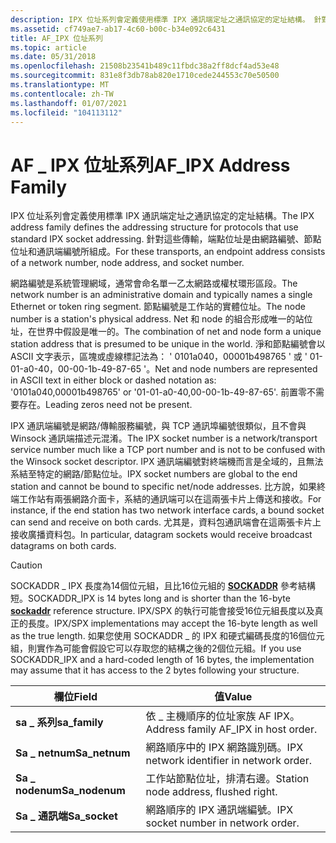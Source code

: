 ```yaml
---
description: IPX 位址系列會定義使用標準 IPX 通訊端定址之通訊協定的定址結構。 針對這些傳輸，端點位址是由網路編號、節點位址和通訊端編號所組成。
ms.assetid: cf749ae7-ab17-4c60-b00c-b34e092c6431
title: AF_IPX 位址系列
ms.topic: article
ms.date: 05/31/2018
ms.openlocfilehash: 21508b23541b489c11fbdc38a2ff8dcf4ad53e48
ms.sourcegitcommit: 831e8f3db78ab820e1710cede244553c70e50500
ms.translationtype: MT
ms.contentlocale: zh-TW
ms.lasthandoff: 01/07/2021
ms.locfileid: "104113112"
---
```

# <a name="af_ipx-address-family"></a><span data-ttu-id="2566c-104">AF \_ IPX 位址系列</span><span class="sxs-lookup"><span data-stu-id="2566c-104">AF\_IPX Address Family</span></span>

<span data-ttu-id="2566c-105">IPX 位址系列會定義使用標準 IPX 通訊端定址之通訊協定的定址結構。</span><span class="sxs-lookup"><span data-stu-id="2566c-105">The IPX address family defines the addressing structure for protocols that use standard IPX socket addressing.</span></span> <span data-ttu-id="2566c-106">針對這些傳輸，端點位址是由網路編號、節點位址和通訊端編號所組成。</span><span class="sxs-lookup"><span data-stu-id="2566c-106">For these transports, an endpoint address consists of a network number, node address, and socket number.</span></span>

<span data-ttu-id="2566c-107">網路編號是系統管理網域，通常會命名單一乙太網路或權杖環形區段。</span><span class="sxs-lookup"><span data-stu-id="2566c-107">The network number is an administrative domain and typically names a single Ethernet or token ring segment.</span></span> <span data-ttu-id="2566c-108">節點編號是工作站的實體位址。</span><span class="sxs-lookup"><span data-stu-id="2566c-108">The node number is a station's physical address.</span></span> <span data-ttu-id="2566c-109">Net 和 node 的組合形成唯一的站位址，在世界中假設是唯一的。</span><span class="sxs-lookup"><span data-stu-id="2566c-109">The combination of net and node form a unique station address that is presumed to be unique in the world.</span></span> <span data-ttu-id="2566c-110">淨和節點編號會以 ASCII 文字表示，區塊或虛線標記法為： ' 0101a040，00001b498765 ' 或 ' 01-01-a0-40，00-00-1b-49-87-65 '。</span><span class="sxs-lookup"><span data-stu-id="2566c-110">Net and node numbers are represented in ASCII text in either block or dashed notation as: '0101a040,00001b498765' or '01-01-a0-40,00-00-1b-49-87-65'.</span></span> <span data-ttu-id="2566c-111">前置零不需要存在。</span><span class="sxs-lookup"><span data-stu-id="2566c-111">Leading zeros need not be present.</span></span>

<span data-ttu-id="2566c-112">IPX 通訊端編號是網路/傳輸服務編號，與 TCP 通訊埠編號很類似，且不會與 Winsock 通訊端描述元混淆。</span><span class="sxs-lookup"><span data-stu-id="2566c-112">The IPX socket number is a network/transport service number much like a TCP port number and is not to be confused with the Winsock socket descriptor.</span></span> <span data-ttu-id="2566c-113">IPX 通訊端編號對終端機而言是全域的，且無法系結至特定的網路/節點位址。</span><span class="sxs-lookup"><span data-stu-id="2566c-113">IPX socket numbers are global to the end station and cannot be bound to specific net/node addresses.</span></span> <span data-ttu-id="2566c-114">比方說，如果終端工作站有兩張網路介面卡，系結的通訊端可以在這兩張卡片上傳送和接收。</span><span class="sxs-lookup"><span data-stu-id="2566c-114">For instance, if the end station has two network interface cards, a bound socket can send and receive on both cards.</span></span> <span data-ttu-id="2566c-115">尤其是，資料包通訊端會在這兩張卡片上接收廣播資料包。</span><span class="sxs-lookup"><span data-stu-id="2566c-115">In particular, datagram sockets would receive broadcast datagrams on both cards.</span></span>

> [!Caution]  
> <span data-ttu-id="2566c-116">SOCKADDR \_ IPX 長度為14個位元組，且比16位元組的 [**SOCKADDR**](sockaddr-2.md) 參考結構短。</span><span class="sxs-lookup"><span data-stu-id="2566c-116">SOCKADDR\_IPX is 14 bytes long and is shorter than the 16-byte [**sockaddr**](sockaddr-2.md) reference structure.</span></span> <span data-ttu-id="2566c-117">IPX/SPX 的執行可能會接受16位元組長度以及真正的長度。</span><span class="sxs-lookup"><span data-stu-id="2566c-117">IPX/SPX implementations may accept the 16-byte length as well as the true length.</span></span> <span data-ttu-id="2566c-118">如果您使用 SOCKADDR \_ 的 IPX 和硬式編碼長度的16個位元組，則實作為可能會假設它可以存取您的結構之後的2個位元組。</span><span class="sxs-lookup"><span data-stu-id="2566c-118">If you use SOCKADDR\_IPX and a hard-coded length of 16 bytes, the implementation may assume that it has access to the 2 bytes following your structure.</span></span>

 



| <span data-ttu-id="2566c-119">欄位</span><span class="sxs-lookup"><span data-stu-id="2566c-119">Field</span></span>           | <span data-ttu-id="2566c-120">值</span><span class="sxs-lookup"><span data-stu-id="2566c-120">Value</span></span>                                    |
|-----------------|------------------------------------------|
| <span data-ttu-id="2566c-121">**sa \_ 系列**</span><span class="sxs-lookup"><span data-stu-id="2566c-121">**sa\_family**</span></span>  | <span data-ttu-id="2566c-122">依 \_ 主機順序的位址家族 AF IPX。</span><span class="sxs-lookup"><span data-stu-id="2566c-122">Address family AF\_IPX in host order.</span></span>    |
| <span data-ttu-id="2566c-123">**Sa \_ netnum**</span><span class="sxs-lookup"><span data-stu-id="2566c-123">**Sa\_netnum**</span></span>  | <span data-ttu-id="2566c-124">網路順序中的 IPX 網路識別碼。</span><span class="sxs-lookup"><span data-stu-id="2566c-124">IPX network identifier in network order.</span></span> |
| <span data-ttu-id="2566c-125">**Sa \_ nodenum**</span><span class="sxs-lookup"><span data-stu-id="2566c-125">**Sa\_nodenum**</span></span> | <span data-ttu-id="2566c-126">工作站節點位址，排清右邊。</span><span class="sxs-lookup"><span data-stu-id="2566c-126">Station node address, flushed right.</span></span>     |
| <span data-ttu-id="2566c-127">**Sa \_ 通訊端**</span><span class="sxs-lookup"><span data-stu-id="2566c-127">**Sa\_socket**</span></span>  | <span data-ttu-id="2566c-128">網路順序的 IPX 通訊端編號。</span><span class="sxs-lookup"><span data-stu-id="2566c-128">IPX socket number in network order.</span></span>      |



 

 

 



